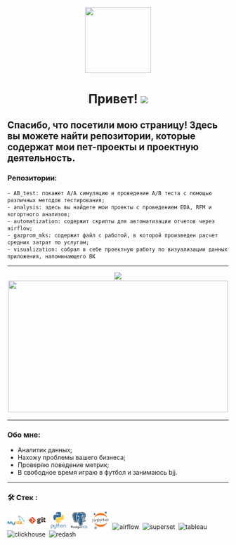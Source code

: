 <div id="header" align="center">
  <img src="https://media.giphy.com/media/grlkPWm6vpdRqZqMQV/giphy.gif" width="150" height="150"/>
  <h1 align="center">
  Привет!  <img src="https://media.giphy.com/media/hvRJCLFzcasrR4ia7z/giphy.gif" width="30px"/>
  </h1>
  <h2 align="left">
  Спасибо, что посетили мою страницу! Здесь вы можете найти репозитории, которые содержат мои пет-проекты и проектную деятельность.
   
  </h2>
  </div>


  ### Репозитории:
    - AB_test: покажет А/А симуляцию и проведение А/В теста с помощью различных методов тестирования;
    - analysis: здесь вы найдете мои проекты с проведением EDA, RFM и когортного анализов;
    - automatization: содержит скрипты для автоматизации отчетов через airflow; 
    - gazprom_mks: содержит файл с работой, в которой произведен расчет средних затрат по услугам;
    - visualization: собрал в себе проектную работу по визуализации данных приложения, напоминающего ВК
    
  ---
    
<div align="center">
  <img src=<align="center">
  <img src="https://media.giphy.com/media/dWesBcTLavkZuG35MI/giphy.gif" width="500" height="300"/>
</div>
                                                                                       
---

### Обо мне:
- Аналитик данных;
- Нахожу проблемы вашего бизнеса;
- Проверяю поведение метрик;                                                                                                
- В свободное время играю в футбол и занимаюсь bjj.                                                                                              
                                                                                                
---

### :hammer_and_wrench: Стек :
                                                                                                
 <div>
  
  <img src="https://github.com/devicons/devicon/blob/master/icons/mysql/mysql-original-wordmark.svg" title="MySQL"  alt="MySQL" width="40" height="40"/>&nbsp;
  <img src="https://github.com/devicons/devicon/blob/master/icons/git/git-original-wordmark.svg" title="Git" alt="Git" width="40" height="40"/>&nbsp;
  <img src="https://github.com/devicons/devicon/blob/master/icons/python/python-original-wordmark.svg" title="python" alt="python" width="40" height="40"/>&nbsp;
  <img src="https://github.com/devicons/devicon/blob/master/icons/postgresql/postgresql-original-wordmark.svg" title="postgresql" alt="postgresql" width="40" height="40"/>&nbsp;
  <img src="https://github.com/devicons/devicon/blob/master/icons/jupyter/jupyter-original-wordmark.svg" title="jupyter" alt="jupyter" width="40" height="40"/>&nbsp;
  <img src="https://fossies.org/linux/apache-airflow/docs/apache-airflow/img/logos/airflow_dark_bg.png" title="airflow" alt="airflow" width="40" height="40"/>&nbsp;
  <img src="https://secure.meetupstatic.com/photos/event/6/2/6/e/highres_488545198.jpeg" title="superset" alt="superset" width="60" height="40"/>&nbsp;
  <img src="https://www.macitynet.it/wp-content/uploads/2014/06/TableauDesktopico.jpg" title="tableau" alt="tableau" width="40" height="40"/>&nbsp;
  <img src="https://logojinni.com/image/logos/clickhouse.svg" title="clickhouse" alt="clickhouse" width="40" height="40"/>&nbsp;
  <img src="https://images.g2crowd.com/uploads/product/image/social_landscape/social_landscape_b1662d4ab6e2a4dc412cadb7bd2083d0/redash.png" title="redash" alt="redash" width="70" height="40"/>&nbsp;
  
  
  
</div> 
